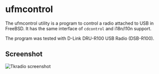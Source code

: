 ufmcontrol
==========

The ufmcontrol utility is a program to control a radio
attached to USB in FreeBSD.
It has the same interface of `cdcontrol` and i18n/l10n support.


The program was tested with D-Link DRU-R100 USB Radio (DSB-R100).

## Screenshot


![Tkradio screenshot](http://i.imgur.com/TisxLEa.png)

